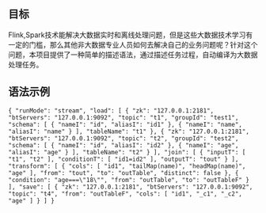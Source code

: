## 目标
Flink,Spark技术能解决大数据实时和离线处理问题，但是这些大数据技术学习有一定的门槛，那么其他非大数据专业人员如何去解决自己的业务问题呢？针对这个问题，本项目提供了一种简单的描述语法，通过描述任务过程，自动编译为大数据处理任务。

## 语法示例
`{
  "runMode": "stream",
  "load": [
    {
      "zk": "127.0.0.1:2181",
      "btServers": "127.0.0.1:9092",
      "topic": "t1",
      "groupId": "test1",
      "schema": [
        {
          "nameI": "id",
          "aliasI": "id1"
        },
        {
          "nameI": "name",
          "aliasI": "name"
        }
      ],
      "tableName": "t1"
    },
    {
      "zk": "127.0.0.1:2181",
      "btServers": "127.0.0.1:9092",
      "topic": "t2",
      "groupId": "test2",
      "schema": [
        {
          "nameI": "id",
          "aliasI": "id2"
        },
        {
          "nameI": "age",
          "aliasI": "age"
        }
      ],
      "tableName": "t2"
    }
  ],
  "join": [
    {
      "inputT": [
        "t1",
        "t2"
      ],
      "conditionT": [
        "id1=id2"
      ],
      "outputT": "tout"
    }
  ],
  "transform": [
    {
      "cols": [
        "id1",
        "tailMap(name)",
        "headMap(name)",
        "age"
      ],
      "from": "tout",
      "to": "outTable",
      "distinct": false
    },
    {
      "condition": "age===\"18\"",
      "from": "outTable",
      "to": "outTableF"
    }
  ],
  "save": [
    {
      "zk": "127.0.0.1:2181",
      "btServers": "127.0.0.1:9092",
      "topic": "t4",
      "from": "outTableF",
      "cols": [
        "id1",
        "_c1",
        "_c2",
        "age"
      ]
    }
  ]
}`
